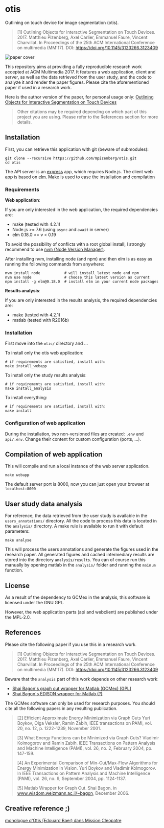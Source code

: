 # otis

Outlining on touch device for image segmentation (otis).

> [1] Outlining Objects for Interactive Segmentation on Touch Devices. 2017.
> Matthieu Pizenberg, Axel Carlier, Emmanuel Faure, Vincent Charvillat.
> In Proceedings of the 25th ACM International Conference on multimedia (MM'17).
> DOI: https://doi.org/10.1145/3123266.3123409

![paper cover][cover]

This repository aims at providing a fully reproducible research work
accepted at ACM Multimedia 2017.
It features a web application, client and server,
as well as the data retrieved from the user study,
and the code to analyze it and render the paper figures.
Please cite the aforementioned paper if used in a research work.

Here is the author version of the paper, for personal usage only:
[Outlining Objects for Interactive Segmentation on Touch Devices][paper]

[paper]: https://mpizenberg.github.io/resources/papers/outlining-objects-interactive.pdf
[cover]: https://mpizenberg.github.io/resources/papers/outlining-objects-interactive.jpg

> Other citations may be required depending on which part
> of this project you are using.
> Please refer to the References section for more details.

## Installation

First, you can retrieve this application with git (beware of submodules):

```shell
git clone --recursive https://github.com/mpizenberg/otis.git
cd otis
```

The API server is an [express] app, which requires Node.js.
The client web app is based on [elm].
Make is used to ease the installation and compilation

[express]: https://expressjs.com/
[elm]: http://elm-lang.org/

### Requirements

**Web application**:

If you are only interested in the web application,
the required dependencies are:
* make (tested with 4.2.1)
* Node.js >= 7.6 (using `async` and `await` in server)
* elm 0.18.0 <= v < 0.19

To avoid the possibility of conflicts with a root global install,
I strongly recommend to use [nvm (Node Version Manager)][install-nvm].

After installing nvm, installing node (and npm) and then elm is as easy as
running the following commands from anywhere:

```shell
nvm install node           # will install latest node and npm
nvm use node               # choose this latest version as current
npm install -g elm@0.18.0  # install elm in your current node packages
```

**Results analysis**:

If you are only interested in the results analysis,
the required dependencies are:
* make (tested with 4.2.1)
* matlab (tested with R2016b)

[install-nvm]: https://github.com/creationix/nvm#install-script

### Installation

First move into the `otis/` directory and ...

To install only the otis web application:

```shell
# if requirements are satisfied, install with:
make install_webapp
```

To install only the study results analysis:

```shell
# if requirements are satisfied, install with:
make install_analysis
```

To install everything:

```shell
# if requirements are satisfied, install with:
make install
```

### Configuration of web application

During the installation, two non-versioned files are created: `.env` and `api/.env`.
Change their content for custom configuration (ports, ...).

## Compilation of web application

This will compile and run a local instance of the web server application.

```shell
make webapp
```

The default server port is 8000,
now you can just open your browser at `localhost:8000`

## User study data analysis

For reference, the data retrieved from the user study is available
in the `users_annotations/` directory.
All the code to process this data is located in the `analysis/` directory.
A make rule is available to run it with default parameters:

```shell
make analyse
```

This will process the users annotations and generate the figures
used in the research paper.
All generated figures and cached intermediary results are stored
into the directory `analysis/results`.
You can of course run this manually by opening matlab in the `analysis/` folder
and running the `main.m` function.

## License

As a result of the dependency to GCMex in the analysis,
this software is licensed under the GNU GPL.

However, the web application parts (api and webclient)
are published under the MPL-2.0.

## References

Please cite the following paper if you use this in a research work.

> [1] Outlining Objects for Interactive Segmentation on Touch Devices. 2017.
> Matthieu Pizenberg, Axel Carlier, Emmanuel Faure, Vincent Charvillat.
> In Proceedings of the 25th ACM International Conference on multimedia (MM'17).
> DOI: https://doi.org/10.1145/3123266.3123409

Beware that the `analysis` part of this work depends on other research work:

* [Shai Bagon's graph cut wrapper for Matlab (GCMex) (GPL)][bagon-gcmex]
* [Shai Bagon's EDISON wrapper for Matlab (?)][bagon-edison]

[bagon-gcmex]: https://github.com/shaibagon/GCMex
[bagon-edison]: https://github.com/mpizenberg/meanshift_edison_matlab_interface

The GCMex software can only be used for research purposes.
You should cite all the following papers in any resulting publication.

> [2] Efficient Approximate Energy Minimization via Graph Cuts
> Yuri Boykov, Olga Veksler, Ramin Zabih,
> IEEE transactions on PAMI, vol. 20, no. 12, p. 1222-1239, November 2001.
>
> [3] What Energy Functions can be Minimized via Graph Cuts?
> Vladimir Kolmogorov and Ramin Zabih.
> IEEE Transactions on Pattern Analysis and Machine Intelligence (PAMI),
> vol. 26, no. 2, February 2004, pp. 147-159.
>
> [4] An Experimental Comparison of Min-Cut/Max-Flow Algorithms for Energy Minimization in Vision.
> Yuri Boykov and Vladimir Kolmogorov.
> In IEEE Transactions on Pattern Analysis and Machine Intelligence (PAMI),
> vol. 26, no. 9, September 2004, pp. 1124-1137.
>
> [5] Matlab Wrapper for Graph Cut. Shai Bagon.
> in www.wisdom.weizmann.ac.il/~bagon, December 2006.


## Creative reference ;)

[monologue d'Otis (Edouard Baer) dans Mission Cleopatre][monologue]

[monologue]: https://youtu.be/AMij3xjEW-A
